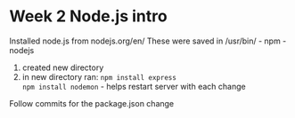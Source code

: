 # Week 2 Node.js intro

Installed node.js from nodejs.org/en/
These were saved in /usr/bin/
    - npm
    - nodejs
1. created new directory
2. in new directory ran:
    `npm install express`
    <br>`npm install nodemon` - helps restart server with each change

Follow commits for the package.json change
